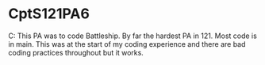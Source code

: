 # CptS121PA6
C: This PA was to code Battleship. By far the hardest PA in 121.
Most code is in main. This was at the start of my coding experience and there are bad coding practices throughout but it works. 
